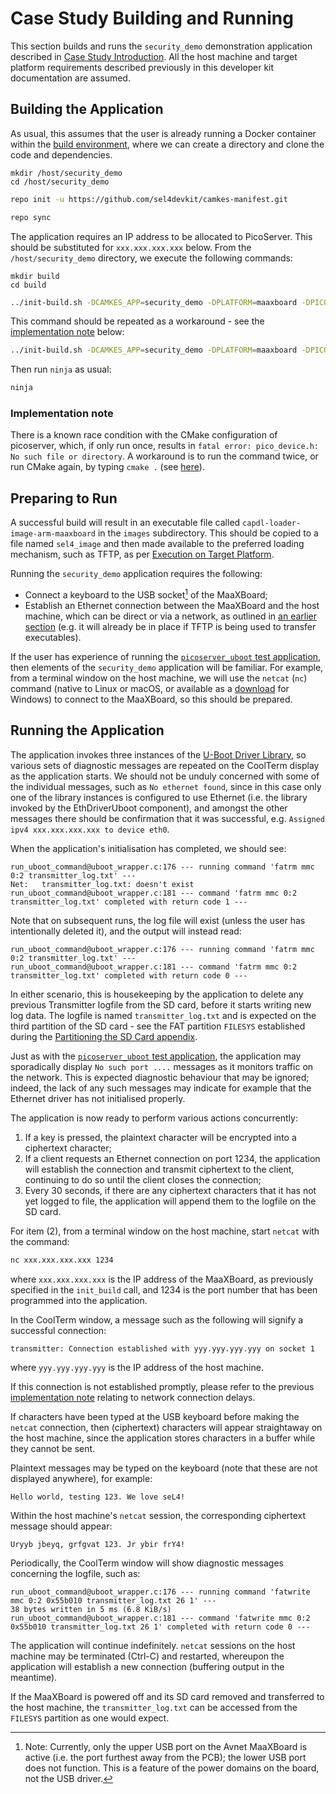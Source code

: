 # Case Study Building and Running

This section builds and runs the `security_demo` demonstration application described in [Case Study Introduction](case_study_introduction.md). All the host machine and target platform requirements described previously in this developer kit documentation are assumed.

## Building the Application

As usual, this assumes that the user is already running a Docker container within the [build environment](build_environment_setup.md), where we can create a directory and clone the code and dependencies.

```text
mkdir /host/security_demo
cd /host/security_demo
```

```bash
repo init -u https://github.com/sel4devkit/camkes-manifest.git
```

```bash
repo sync
```

The application requires an IP address to be allocated to PicoServer. This should be substituted for `xxx.xxx.xxx.xxx` below. From the `/host/security_demo` directory, we execute the following commands:

```text
mkdir build
cd build
```

```bash
../init-build.sh -DCAMKES_APP=security_demo -DPLATFORM=maaxboard -DPICOSERVER_IP_ADDR=xxx.xxx.xxx.xxx
```

This command should be repeated as a workaround - see the [implementation note](#implementation-note) below:

```bash
../init-build.sh -DCAMKES_APP=security_demo -DPLATFORM=maaxboard -DPICOSERVER_IP_ADDR=xxx.xxx.xxx.xxx
```

Then run `ninja` as usual:

```bash
ninja
```

### Implementation note

There is a known race condition with the CMake configuration of picoserver, which, if only run once, results in `fatal error: pico_device.h: No such file or directory`. A workaround is to run the command twice, or run CMake again, by typing `cmake .` (see [here](https://lists.sel4.systems/hyperkitty/list/devel@sel4.systems/thread/O5B42BFF4FZ2WSCPUK6C6QUAJHD6DETN/)).

## Preparing to Run

A successful build will result in an executable file called `capdl-loader-image-arm-maaxboard` in the `images` subdirectory. This should be copied to a file named `sel4_image` and then made available to the preferred loading mechanism, such as TFTP, as per [Execution on Target Platform](execution_on_target_platform.md).

Running the `security_demo` application requires the following:

- Connect a keyboard to the USB socket[^1] of the MaaXBoard;
- Establish an Ethernet connection between the MaaXBoard and the host machine, which can be direct or via a network, as outlined in [an earlier section](bootloader.md#loading-via-tftp) (e.g. it will already be in place if TFTP is being used to transfer executables).

[^1]: Note: Currently, only the upper USB port on the Avnet MaaXBoard is active (i.e. the port furthest away from the PCB); the lower USB port does not function. This is a feature of the power domains on the board, not the USB driver.

If the user has experience of running the [`picoserver_uboot` test application](uboot_driver_usage.md#test-application-picoserver_uboot), then elements of the `security_demo` application will be familiar. For example, from a terminal window on the host machine, we will use the `netcat` (`nc`) command (native to Linux or macOS, or available as a [download](https://nmap.org/ncat/) for Windows) to connect to the MaaXBoard, so this should be prepared.

## Running the Application

The application invokes three instances of the [U-Boot Driver Library](uboot_driver_library.md), so various sets of diagnostic messages are repeated on the CoolTerm display as the application starts. We should not be unduly concerned with some of the individual messages, such as `No ethernet found`, since in this case only one of the library instances is configured to use Ethernet (i.e. the library invoked by the EthDriverUboot component), and amongst the other messages there should be confirmation that it was successful, e.g. `Assigned ipv4 xxx.xxx.xxx.xxx to device eth0`.

When the application's initialisation has completed, we should see:

```text
run_uboot_command@uboot_wrapper.c:176 --- running command 'fatrm mmc 0:2 transmitter_log.txt' ---
Net:   transmitter_log.txt: doesn't exist
run_uboot_command@uboot_wrapper.c:181 --- command 'fatrm mmc 0:2 transmitter_log.txt' completed with return code 1 ---
```

Note that on subsequent runs, the log file will exist (unless the user has intentionally deleted it), and the output will instead read:

```text
run_uboot_command@uboot_wrapper.c:176 --- running command 'fatrm mmc 0:2 transmitter_log.txt' ---
run_uboot_command@uboot_wrapper.c:181 --- command 'fatrm mmc 0:2 transmitter_log.txt' completed with return code 0 ---
```

In either scenario, this is housekeeping by the application to delete any previous Transmitter logfile from the SD card, before it starts writing new log data. The logfile is named `transmitter_log.txt` and is expected on the third partition of the SD card - see the FAT partition `FILESYS` established during the [Partitioning the SD Card appendix](appendices/partitioning_sd_card.md).

Just as with the [`picoserver_uboot` test application](uboot_driver_usage.md#test-application-picoserver_uboot), the application may sporadically display `No such port ....` messages as it monitors traffic on the network. This is expected diagnostic behaviour that may be ignored; indeed, the lack of any such messages may indicate for example that the Ethernet driver has not initialised properly.

The application is now ready to perform various actions concurrently:

1. If a key is pressed, the plaintext character will be encrypted into a ciphertext character;
2. If a client requests an Ethernet connection on port 1234, the application will establish the connection and transmit ciphertext to the client, continuing to do so until the client closes the connection;
3. Every 30 seconds, if there are any ciphertext characters that it has not yet logged to file, the application will append them to the logfile on the SD card.

For item (2), from a terminal window on the host machine, start `netcat` with the command:

```bash
nc xxx.xxx.xxx.xxx 1234
```

where `xxx.xxx.xxx.xxx` is the IP address of the MaaXBoard, as previously specified in the `init_build` call, and 1234 is the port number that has been programmed into the application.

In the CoolTerm window, a message such as the following will signify a successful connection:

```text
transmitter: Connection established with yyy.yyy.yyy.yyy on socket 1
```

where `yyy.yyy.yyy.yyy` is the IP address of the host machine.

If this connection is not established promptly, please refer to the previous [implementation note](uboot_driver_usage.md#implementation-note) relating to network connection delays.

If characters have been typed at the USB keyboard before making the `netcat` connection, then (ciphertext) characters will appear straightaway on the host machine, since the application stores characters in a buffer while they cannot be sent.

Plaintext messages may be typed on the keyboard (note that these are not displayed anywhere), for example:

```text
Hello world, testing 123. We love seL4!
```

Within the host machine's `netcat` session, the corresponding ciphertext message should appear:

```text
Uryyb jbeyq, grfgvat 123. Jr ybir frY4!
```

Periodically, the CoolTerm window will show diagnostic messages concerning the logfile, such as:

```text
run_uboot_command@uboot_wrapper.c:176 --- running command 'fatwrite mmc 0:2 0x55b010 transmitter_log.txt 26 1' ---
38 bytes written in 5 ms (6.8 KiB/s)
run_uboot_command@uboot_wrapper.c:181 --- command 'fatwrite mmc 0:2 0x55b010 transmitter_log.txt 26 1' completed with return code 0 ---
```

The application will continue indefinitely. `netcat` sessions on the host machine may be terminated (Ctrl-C) and restarted, whereupon the application will establish a new connection (buffering output in the meantime).

If the MaaXBoard is powered off and its SD card removed and transferred to the host machine, the `transmitter_log.txt` can be accessed from the `FILESYS` partition as one would expect.

